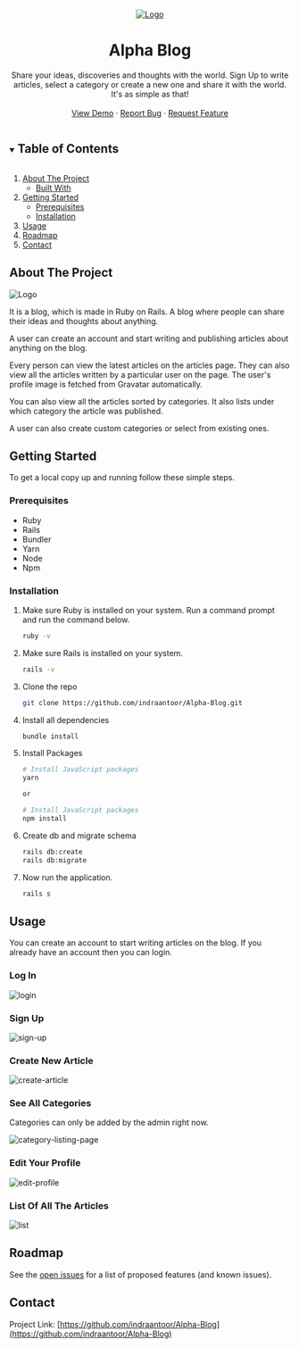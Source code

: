 <!-- PROJECT LOGO -->
<br />
<p align="center">
  <a href="https://github.com/indraantoor/Alpha-Blog">
    <img src="https://i.ibb.co/3zHnb5q/Capture1.png" alt="Logo">
  </a>

  <h1 align="center">Alpha Blog</h1>

  <p align="center">
  Share your ideas, discoveries and thoughts with the world. Sign Up to write articles, select a category or create a new one and share it with the world. It's as simple as that!
<br />
<br />
<a href="http://alpha-blog-indraan.herokuapp.com/">View Demo</a>
·
<a href="https://github.com/indraantoor/Alpha-Blog/issues">Report Bug</a>
·
<a href="https://github.com/indraantoor/Alpha-Blog/issues">Request Feature</a>

  </p>
</p>

<!-- TABLE OF CONTENTS -->
<details open="open">
  <summary><h2 style="display: inline-block">Table of Contents</h2></summary>
  <ol>
    <li>
      <a href="#about-the-project">About The Project</a>
      <ul>
        <li><a href="#built-with">Built With</a></li>
      </ul>
    </li>
    <li>
      <a href="#getting-started">Getting Started</a>
      <ul>
        <li><a href="#prerequisites">Prerequisites</a></li>
        <li><a href="#installation">Installation</a></li>
      </ul>
    </li>
    <li><a href="#usage">Usage</a></li>
    <li><a href="#roadmap">Roadmap</a></li>
    <li><a href="#contact">Contact</a></li>
  </ol>
</details>

<!-- ABOUT THE PROJECT -->

## About The Project

<img src="https://i.ibb.co/3zHnb5q/Capture1.png" alt="Logo">

It is a blog, which is made in Ruby on Rails. A blog where people can share their ideas and thoughts about anything.

A user can create an account and start writing and publishing articles about anything on the blog.

Every person can view the latest articles on the articles page. They can also view all the articles written by a particular user on the page. The user's profile image is fetched from Gravatar automatically.

You can also view all the articles sorted by categories. It also lists under which category the article was published.

A user can also create custom categories or select from existing ones.

<!-- GETTING STARTED -->

## Getting Started

To get a local copy up and running follow these simple steps.

### Prerequisites

- Ruby
- Rails
- Bundler
- Yarn
- Node
- Npm

### Installation

1. Make sure Ruby is installed on your system. Run a command prompt and run the command below.

   ```sh
   ruby -v
   ```

2. Make sure Rails is installed on your system.

   ```sh
   rails -v
   ```

3. Clone the repo

   ```sh
   git clone https://github.com/indraantoor/Alpha-Blog.git
   ```

4. Install all dependencies

   ```sh
   bundle install
   ```

5. Install Packages

   ```sh
   # Install JavaScript packages
   yarn

   or

   # Install JavaScript packages
   npm install
   ```

6. Create db and migrate schema

   ```sh
   rails db:create
   rails db:migrate
   ```

7. Now run the application.
   ```sh
   rails s
   ```

<!-- USAGE EXAMPLES -->

## Usage

You can create an account to start writing articles on the blog. If you already have an account then you can login.

### Log In

<img src="https://i.ibb.co/9HgmFqX/login.png" alt="login" border="0" />

<br />

### Sign Up

<img src="https://i.ibb.co/pLzjTQC/sign-up.png" alt="sign-up" border="0" />

### Create New Article

<img src="https://i.ibb.co/ZXzb9Ht/create-article.png" alt="create-article" border="0" />

### See All Categories

Categories can only be added by the admin right now.

<img src="https://i.ibb.co/BgmZK4q/category-listing-page.png" alt="category-listing-page" border="0" />

### Edit Your Profile

<img src="https://i.ibb.co/K5sM2qc/edit-profile.png" alt="edit-profile" border="0" />

### List Of All The Articles

<img src="https://i.ibb.co/cJQ5LVV/list.png" alt="list" border="0" />

<!-- ROADMAP -->

## Roadmap

See the [open issues](https://github.com/indraantoor/Alpha-Blog/issues) for a list of proposed features (and known issues).

## Contact

Project Link: [https://github.com/indraantoor/Alpha-Blog](https://github.com/indraantoor/Alpha-Blog)

[linkedin-shield]: https://img.shields.io/badge/-LinkedIn-black.svg?style=for-the-badge&logo=linkedin&colorB=555
[linkedin-url]: https://linkedin.com/in/indraantoor
